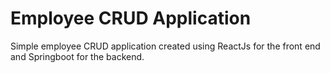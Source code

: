 # Employee CRUD Application
Simple employee CRUD application created using ReactJs for the front end and Springboot for the backend.
